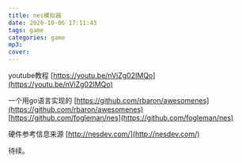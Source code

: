 ```yaml
---
title: nes模拟器
date: 2020-10-06 17:11:43
tags: game
categories: game
mp3:
cover:
---
```


youtube教程
[https://youtu.be/nViZg02IMQo](https://youtu.be/nViZg02IMQo)

一个用go语言实现的
[https://github.com/rbaron/awesomenes](https://github.com/rbaron/awesomenes)
[https://github.com/fogleman/nes](https://github.com/fogleman/nes)

硬件参考信息来源
[http://nesdev.com/](http://nesdev.com/)

待续。